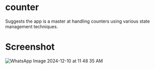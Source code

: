 # counter

Suggests the app is a master at handling counters using various state management techniques.

# Screenshot
![WhatsApp Image 2024-12-10 at 11 48 35 AM](https://github.com/user-attachments/assets/0fcc32ad-e55e-4a70-ab8e-96fe56f431b1)

